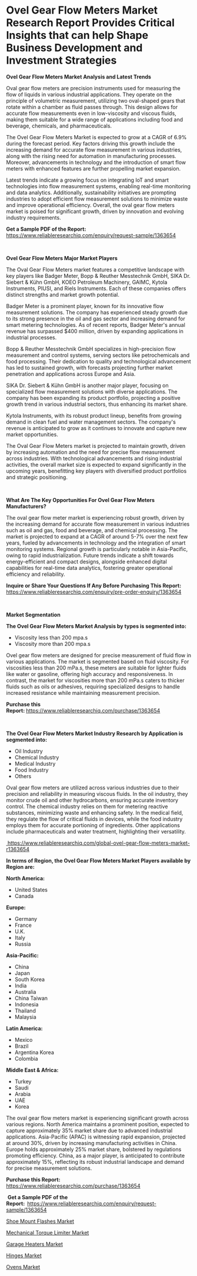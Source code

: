 <p><h1>Ovel Gear Flow Meters Market Research Report Provides Critical Insights that can help Shape Business Development and Investment Strategies</h1></p><p><strong>Ovel Gear Flow Meters Market Analysis and Latest Trends</strong></p>
<p><p>Oval gear flow meters are precision instruments used for measuring the flow of liquids in various industrial applications. They operate on the principle of volumetric measurement, utilizing two oval-shaped gears that rotate within a chamber as fluid passes through. This design allows for accurate flow measurements even in low-viscosity and viscous fluids, making them suitable for a wide range of applications including food and beverage, chemicals, and pharmaceuticals.</p><p>The Ovel Gear Flow Meters Market is expected to grow at a CAGR of 6.9% during the forecast period. Key factors driving this growth include the increasing demand for accurate flow measurement in various industries, along with the rising need for automation in manufacturing processes. Moreover, advancements in technology and the introduction of smart flow meters with enhanced features are further propelling market expansion.</p><p>Latest trends indicate a growing focus on integrating IoT and smart technologies into flow measurement systems, enabling real-time monitoring and data analytics. Additionally, sustainability initiatives are prompting industries to adopt efficient flow measurement solutions to minimize waste and improve operational efficiency. Overall, the oval gear flow meters market is poised for significant growth, driven by innovation and evolving industry requirements.</p></p>
<p><strong>Get a Sample PDF of the Report:&nbsp;</strong> <a href="https://www.reliableresearchiq.com/enquiry/request-sample/1363654?utm_campaign=1900&utm_medium=2&utm_source=Github&utm_content=ia&utm_term=28022025&utm_id=ovel-gear-flow-meters">https://www.reliableresearchiq.com/enquiry/request-sample/1363654</a></p>
<p>&nbsp;</p>
<p><strong>Ovel Gear Flow Meters Major Market Players</strong></p>
<p><p>The Oval Gear Flow Meters market features a competitive landscape with key players like Badger Meter, Bopp & Reuther Messtechnik GmbH, SIKA Dr. Siebert & Kühn GmbH, KOEO Petroleum Machinery, GAIMC, Kytola Instruments, PIUSI, and Riels Instruments. Each of these companies offers distinct strengths and market growth potential.</p><p>Badger Meter is a prominent player, known for its innovative flow measurement solutions. The company has experienced steady growth due to its strong presence in the oil and gas sector and increasing demand for smart metering technologies. As of recent reports, Badger Meter's annual revenue has surpassed $400 million, driven by expanding applications in industrial processes.</p><p>Bopp & Reuther Messtechnik GmbH specializes in high-precision flow measurement and control systems, serving sectors like petrochemicals and food processing. Their dedication to quality and technological advancement has led to sustained growth, with forecasts projecting further market penetration and applications across Europe and Asia.</p><p>SIKA Dr. Siebert & Kühn GmbH is another major player, focusing on specialized flow measurement solutions with diverse applications. The company has been expanding its product portfolio, projecting a positive growth trend in various industrial sectors, thus enhancing its market share.</p><p>Kytola Instruments, with its robust product lineup, benefits from growing demand in clean fuel and water management sectors. The company's revenue is anticipated to grow as it continues to innovate and capture new market opportunities.</p><p>The Oval Gear Flow Meters market is projected to maintain growth, driven by increasing automation and the need for precise flow measurement across industries. With technological advancements and rising industrial activities, the overall market size is expected to expand significantly in the upcoming years, benefitting key players with diversified product portfolios and strategic positioning.</p></p>
<p>&nbsp;</p>
<p><strong>What Are The Key Opportunities For Ovel Gear Flow Meters Manufacturers?</strong></p>
<p><p>The oval gear flow meter market is experiencing robust growth, driven by the increasing demand for accurate flow measurement in various industries such as oil and gas, food and beverage, and chemical processing. The market is projected to expand at a CAGR of around 5-7% over the next few years, fueled by advancements in technology and the integration of smart monitoring systems. Regional growth is particularly notable in Asia-Pacific, owing to rapid industrialization. Future trends indicate a shift towards energy-efficient and compact designs, alongside enhanced digital capabilities for real-time data analytics, fostering greater operational efficiency and reliability.</p></p>
<p><strong>Inquire or Share Your Questions If Any Before Purchasing This Report:</strong> <a href="https://www.reliableresearchiq.com/enquiry/pre-order-enquiry/1363654?utm_campaign=1900&utm_medium=2&utm_source=Github&utm_content=ia&utm_term=28022025&utm_id=ovel-gear-flow-meters">https://www.reliableresearchiq.com/enquiry/pre-order-enquiry/1363654</a></p>
<p>&nbsp;</p>
<p><strong>Market Segmentation</strong></p>
<p><strong>The Ovel Gear Flow Meters Market Analysis by types is segmented into:</strong></p>
<p><ul><li>Viscosity less than 200 mpa.s</li><li>Viscosity more than 200 mpa.s</li></ul></p>
<p><p>Ovel gear flow meters are designed for precise measurement of fluid flow in various applications. The market is segmented based on fluid viscosity. For viscosities less than 200 mPa.s, these meters are suitable for lighter fluids like water or gasoline, offering high accuracy and responsiveness. In contrast, the market for viscosities more than 200 mPa.s caters to thicker fluids such as oils or adhesives, requiring specialized designs to handle increased resistance while maintaining measurement precision.</p></p>
<p><strong>Purchase this Report:&nbsp;</strong><a href="https://www.reliableresearchiq.com/purchase/1363654?utm_campaign=1900&utm_medium=2&utm_source=Github&utm_content=ia&utm_term=28022025&utm_id=ovel-gear-flow-meters">https://www.reliableresearchiq.com/purchase/1363654</a></p>
<p>&nbsp;</p>
<p><strong>The Ovel Gear Flow Meters Market Industry Research by Application is segmented into:</strong></p>
<p><ul><li>Oil Industry</li><li>Chemical Industry</li><li>Medical Industry</li><li>Food Industry</li><li>Others</li></ul></p>
<p><p>Oval gear flow meters are utilized across various industries due to their precision and reliability in measuring viscous fluids. In the oil industry, they monitor crude oil and other hydrocarbons, ensuring accurate inventory control. The chemical industry relies on them for metering reactive substances, minimizing waste and enhancing safety. In the medical field, they regulate the flow of critical fluids in devices, while the food industry employs them for accurate portioning of ingredients. Other applications include pharmaceuticals and water treatment, highlighting their versatility.</p></p>
<p><a href="https://www.reliableresearchiq.com/global-ovel-gear-flow-meters-market-r1363654?utm_campaign=1900&utm_medium=2&utm_source=Github&utm_content=ia&utm_term=28022025&utm_id=ovel-gear-flow-meters">&nbsp;https://www.reliableresearchiq.com/global-ovel-gear-flow-meters-market-r1363654</a></p>
<p><strong>In terms of Region, the Ovel Gear Flow Meters Market Players available by Region are:</strong></p>
<p>
    <p> <strong> North America: </strong>
        <ul>
            <li>United States</li>
            <li>Canada</li>
        </ul>
        </p> 
    <p> <strong> Europe: </strong>
        <ul>
            <li>Germany</li>
            <li>France</li>
            <li>U.K.</li>
            <li>Italy</li>
            <li>Russia</li>
        </ul>
        </p> 
    <p> <strong> Asia-Pacific: </strong>
        <ul>
            <li>China</li>
            <li>Japan</li>
            <li>South Korea</li>
            <li>India</li>
            <li>Australia</li>
            <li>China Taiwan</li>
            <li>Indonesia</li>
            <li>Thailand</li>
            <li>Malaysia</li>
        </ul>
        </p> 
    <p> <strong> Latin America: </strong>
        <ul>
            <li>Mexico</li>
            <li>Brazil</li>
            <li>Argentina Korea</li>
            <li>Colombia</li>
        </ul>
        </p> 
    <p> <strong> Middle East & Africa: </strong>
        <ul>
            <li>Turkey</li>
            <li>Saudi</li>
            <li>Arabia</li>
            <li>UAE</li>
            <li>Korea</li>
        </ul>
    </p>
    </p>
<p><p>The oval gear flow meters market is experiencing significant growth across various regions. North America maintains a prominent position, expected to capture approximately 35% market share due to advanced industrial applications. Asia-Pacific (APAC) is witnessing rapid expansion, projected at around 30%, driven by increasing manufacturing activities in China. Europe holds approximately 25% market share, bolstered by regulations promoting efficiency. China, as a major player, is anticipated to contribute approximately 15%, reflecting its robust industrial landscape and demand for precise measurement solutions.</p></p>
<p><strong>Purchase this Report: </strong><a href="https://www.reliableresearchiq.com/purchase/1363654?utm_campaign=1900&utm_medium=2&utm_source=Github&utm_content=ia&utm_term=28022025&utm_id=ovel-gear-flow-meters">https://www.reliableresearchiq.com/purchase/1363654</a></p>
<p>&nbsp;<strong>Get a Sample PDF of the Report:&nbsp;&nbsp;</strong><a href="https://www.reliableresearchiq.com/enquiry/request-sample/1363654?utm_campaign=1900&utm_medium=2&utm_source=Github&utm_content=ia&utm_term=28022025&utm_id=ovel-gear-flow-meters">https://www.reliableresearchiq.com/enquiry/request-sample/1363654</a></p>
<p><strong></strong></p>
<p><p><a href="https://github.com/joubehobock75/Market-Research-Report-List-1/blob/main/shoe-mount-flashes-market.md?utm_campaign=1900&utm_medium=2&utm_source=Github&utm_content=ia&utm_term=28022025&utm_id=ovel-gear-flow-meters">Shoe Mount Flashes Market</a></p><p><a href="https://github.com/wileonie19657/Market-Research-Report-List-1/blob/main/mechanical-torque-limiter-market.md?utm_campaign=1900&utm_medium=2&utm_source=Github&utm_content=ia&utm_term=28022025&utm_id=ovel-gear-flow-meters">Mechanical Torque Limiter Market</a></p><p><a href="https://github.com/eutonfunai20/Market-Research-Report-List-1/blob/main/garage-heaters-market.md?utm_campaign=1900&utm_medium=2&utm_source=Github&utm_content=ia&utm_term=28022025&utm_id=ovel-gear-flow-meters">Garage Heaters Market</a></p><p><a href="https://github.com/PeterParrish5/Market-Research-Report-List-7/blob/main/hinges-market.md?utm_campaign=1900&utm_medium=2&utm_source=Github&utm_content=ia&utm_term=28022025&utm_id=ovel-gear-flow-meters">Hinges Market</a></p><p><a href="https://github.com/ozolsgasko02/Market-Research-Report-List-1/blob/main/ovens-market.md?utm_campaign=1900&utm_medium=2&utm_source=Github&utm_content=ia&utm_term=28022025&utm_id=ovel-gear-flow-meters">Ovens Market</a></p></p>